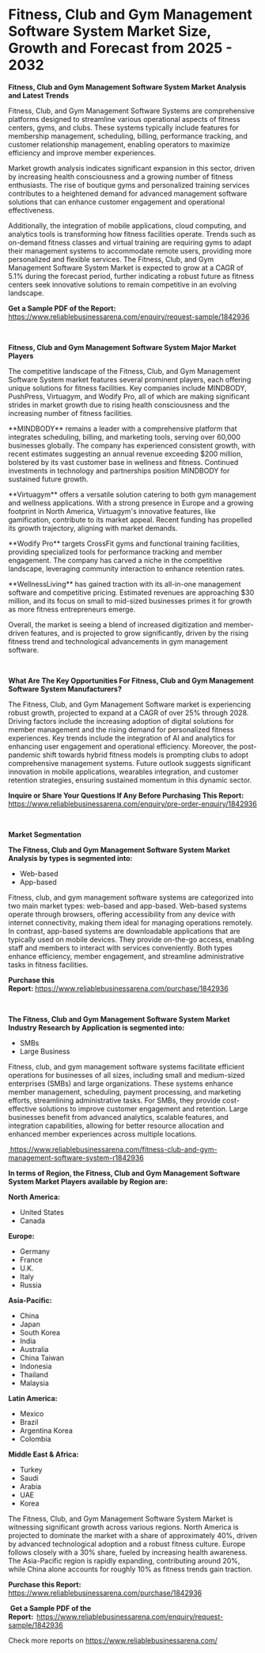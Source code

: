 <p><h1>Fitness, Club and Gym Management Software System Market Size, Growth and Forecast from 2025 - 2032</h1></p><p><strong>Fitness, Club and Gym Management Software System Market Analysis and Latest Trends</strong></p>
<p><p>Fitness, Club, and Gym Management Software Systems are comprehensive platforms designed to streamline various operational aspects of fitness centers, gyms, and clubs. These systems typically include features for membership management, scheduling, billing, performance tracking, and customer relationship management, enabling operators to maximize efficiency and improve member experiences. </p><p>Market growth analysis indicates significant expansion in this sector, driven by increasing health consciousness and a growing number of fitness enthusiasts. The rise of boutique gyms and personalized training services contributes to a heightened demand for advanced management software solutions that can enhance customer engagement and operational effectiveness. </p><p>Additionally, the integration of mobile applications, cloud computing, and analytics tools is transforming how fitness facilities operate. Trends such as on-demand fitness classes and virtual training are requiring gyms to adapt their management systems to accommodate remote users, providing more personalized and flexible services. The Fitness, Club, and Gym Management Software System Market is expected to grow at a CAGR of 5.1% during the forecast period, further indicating a robust future as fitness centers seek innovative solutions to remain competitive in an evolving landscape.</p></p>
<p><strong>Get a Sample PDF of the Report:&nbsp;</strong> <a href="https://www.reliablebusinessarena.com/enquiry/request-sample/1842936?utm_campaign=2822&utm_medium=2&utm_source=Github&utm_content=ia&utm_term=26032025&utm_id=fitness-club-and-gym-management-software-system">https://www.reliablebusinessarena.com/enquiry/request-sample/1842936</a></p>
<p>&nbsp;</p>
<p><strong>Fitness, Club and Gym Management Software System Major Market Players</strong></p>
<p><p>The competitive landscape of the Fitness, Club, and Gym Management Software System market features several prominent players, each offering unique solutions for fitness facilities. Key companies include MINDBODY, PushPress, Virtuagym, and Wodify Pro, all of which are making significant strides in market growth due to rising health consciousness and the increasing number of fitness facilities.</p><p>**MINDBODY** remains a leader with a comprehensive platform that integrates scheduling, billing, and marketing tools, serving over 60,000 businesses globally. The company has experienced consistent growth, with recent estimates suggesting an annual revenue exceeding $200 million, bolstered by its vast customer base in wellness and fitness. Continued investments in technology and partnerships position MINDBODY for sustained future growth.</p><p>**Virtuagym** offers a versatile solution catering to both gym management and wellness applications. With a strong presence in Europe and a growing footprint in North America, Virtuagym's innovative features, like gamification, contribute to its market appeal. Recent funding has propelled its growth trajectory, aligning with market demands.</p><p>**Wodify Pro** targets CrossFit gyms and functional training facilities, providing specialized tools for performance tracking and member engagement. The company has carved a niche in the competitive landscape, leveraging community interaction to enhance retention rates. </p><p>**WellnessLiving** has gained traction with its all-in-one management software and competitive pricing. Estimated revenues are approaching $30 million, and its focus on small to mid-sized businesses primes it for growth as more fitness entrepreneurs emerge.</p><p>Overall, the market is seeing a blend of increased digitization and member-driven features, and is projected to grow significantly, driven by the rising fitness trend and technological advancements in gym management software.</p></p>
<p>&nbsp;</p>
<p><strong>What Are The Key Opportunities For Fitness, Club and Gym Management Software System Manufacturers?</strong></p>
<p><p>The Fitness, Club, and Gym Management Software market is experiencing robust growth, projected to expand at a CAGR of over 25% through 2028. Driving factors include the increasing adoption of digital solutions for member management and the rising demand for personalized fitness experiences. Key trends include the integration of AI and analytics for enhancing user engagement and operational efficiency. Moreover, the post-pandemic shift towards hybrid fitness models is prompting clubs to adopt comprehensive management systems. Future outlook suggests significant innovation in mobile applications, wearables integration, and customer retention strategies, ensuring sustained momentum in this dynamic sector.</p></p>
<p><strong>Inquire or Share Your Questions If Any Before Purchasing This Report:</strong> <a href="https://www.reliablebusinessarena.com/enquiry/pre-order-enquiry/1842936?utm_campaign=2822&utm_medium=2&utm_source=Github&utm_content=ia&utm_term=26032025&utm_id=fitness-club-and-gym-management-software-system">https://www.reliablebusinessarena.com/enquiry/pre-order-enquiry/1842936</a></p>
<p>&nbsp;</p>
<p><strong>Market Segmentation</strong></p>
<p><strong>The Fitness, Club and Gym Management Software System Market Analysis by types is segmented into:</strong></p>
<p><ul><li>Web-based</li><li>App-based</li></ul></p>
<p><p>Fitness, club, and gym management software systems are categorized into two main market types: web-based and app-based. Web-based systems operate through browsers, offering accessibility from any device with internet connectivity, making them ideal for managing operations remotely. In contrast, app-based systems are downloadable applications that are typically used on mobile devices. They provide on-the-go access, enabling staff and members to interact with services conveniently. Both types enhance efficiency, member engagement, and streamline administrative tasks in fitness facilities.</p></p>
<p><strong>Purchase this Report:&nbsp;</strong><a href="https://www.reliablebusinessarena.com/purchase/1842936?utm_campaign=2822&utm_medium=2&utm_source=Github&utm_content=ia&utm_term=26032025&utm_id=fitness-club-and-gym-management-software-system">https://www.reliablebusinessarena.com/purchase/1842936</a></p>
<p>&nbsp;</p>
<p><strong>The Fitness, Club and Gym Management Software System Market Industry Research by Application is segmented into:</strong></p>
<p><ul><li>SMBs</li><li>Large Business</li></ul></p>
<p><p>Fitness, club, and gym management software systems facilitate efficient operations for businesses of all sizes, including small and medium-sized enterprises (SMBs) and large organizations. These systems enhance member management, scheduling, payment processing, and marketing efforts, streamlining administrative tasks. For SMBs, they provide cost-effective solutions to improve customer engagement and retention. Large businesses benefit from advanced analytics, scalable features, and integration capabilities, allowing for better resource allocation and enhanced member experiences across multiple locations.</p></p>
<p><a href="https://www.reliablebusinessarena.com/fitness-club-and-gym-management-software-system-r1842936?utm_campaign=2822&utm_medium=2&utm_source=Github&utm_content=ia&utm_term=26032025&utm_id=fitness-club-and-gym-management-software-system">&nbsp;https://www.reliablebusinessarena.com/fitness-club-and-gym-management-software-system-r1842936</a></p>
<p><strong>In terms of Region, the Fitness, Club and Gym Management Software System Market Players available by Region are:</strong></p>
<p>
    <p> <strong> North America: </strong>
        <ul>
            <li>United States</li>
            <li>Canada</li>
        </ul>
        </p> 
    <p> <strong> Europe: </strong>
        <ul>
            <li>Germany</li>
            <li>France</li>
            <li>U.K.</li>
            <li>Italy</li>
            <li>Russia</li>
        </ul>
        </p> 
    <p> <strong> Asia-Pacific: </strong>
        <ul>
            <li>China</li>
            <li>Japan</li>
            <li>South Korea</li>
            <li>India</li>
            <li>Australia</li>
            <li>China Taiwan</li>
            <li>Indonesia</li>
            <li>Thailand</li>
            <li>Malaysia</li>
        </ul>
        </p> 
    <p> <strong> Latin America: </strong>
        <ul>
            <li>Mexico</li>
            <li>Brazil</li>
            <li>Argentina Korea</li>
            <li>Colombia</li>
        </ul>
        </p> 
    <p> <strong> Middle East & Africa: </strong>
        <ul>
            <li>Turkey</li>
            <li>Saudi</li>
            <li>Arabia</li>
            <li>UAE</li>
            <li>Korea</li>
        </ul>
    </p>
    </p>
<p><p>The Fitness, Club, and Gym Management Software System Market is witnessing significant growth across various regions. North America is projected to dominate the market with a share of approximately 40%, driven by advanced technological adoption and a robust fitness culture. Europe follows closely with a 30% share, fueled by increasing health awareness. The Asia-Pacific region is rapidly expanding, contributing around 20%, while China alone accounts for roughly 10% as fitness trends gain traction.</p></p>
<p><strong>Purchase this Report: </strong><a href="https://www.reliablebusinessarena.com/purchase/1842936?utm_campaign=2822&utm_medium=2&utm_source=Github&utm_content=ia&utm_term=26032025&utm_id=fitness-club-and-gym-management-software-system">https://www.reliablebusinessarena.com/purchase/1842936</a></p>
<p>&nbsp;<strong>Get a Sample PDF of the Report:&nbsp;&nbsp;</strong><a href="https://www.reliablebusinessarena.com/enquiry/request-sample/1842936?utm_campaign=2822&utm_medium=2&utm_source=Github&utm_content=ia&utm_term=26032025&utm_id=fitness-club-and-gym-management-software-system">https://www.reliablebusinessarena.com/enquiry/request-sample/1842936</a></p>
<p><strong></strong></p>
<p>Check more reports on <a href="https://www.reliablebusinessarena.com/?utm_campaign=2822&utm_medium=2&utm_source=Github&utm_content=ia&utm_term=26032025&utm_id=fitness-club-and-gym-management-software-system">https://www.reliablebusinessarena.com/</a></p>